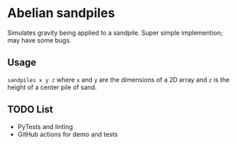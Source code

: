 # Abelian sandpiles 
Simulates gravity being applied to a sandpile. Super simple implemention; may have some bugs.

## Usage
`sandpiles x y z` where `x` and `y` are the dimensions of a 2D array and `z` is the height of a center pile of sand.

## TODO List
- PyTests and linting
- GitHub actions for demo and tests